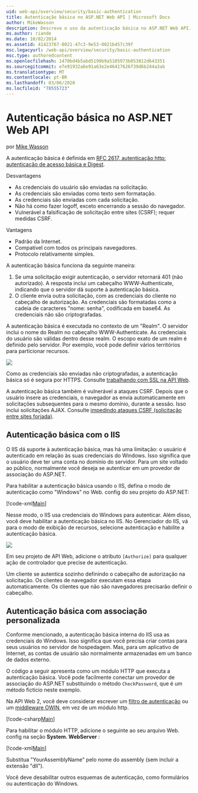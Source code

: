 ```yaml
---
uid: web-api/overview/security/basic-authentication
title: Autenticação básica no ASP.NET Web API | Microsoft Docs
author: MikeWasson
description: Descreve o uso da autenticação básica no ASP.NET Web API.
ms.author: riande
ms.date: 10/02/2014
ms.assetid: 41423767-0021-47c3-9e53-0021b457c39f
msc.legacyurl: /web-api/overview/security/basic-authentication
msc.type: authoredcontent
ms.openlocfilehash: 1470bd4b5abd5199b9a5105973b053812d643351
ms.sourcegitcommit: e7e91932a6e91a63e2e46417626f39d6b244a3ab
ms.translationtype: MT
ms.contentlocale: pt-BR
ms.lasthandoff: 03/06/2020
ms.locfileid: "78555723"
---
```

# <a name="basic-authentication-in-aspnet-web-api"></a>Autenticação básica no ASP.NET Web API

por [Mike Wasson](https://github.com/MikeWasson)

A autenticação básica é definida em [RFC 2617, autenticação http: autenticação de acesso básica e Digest](http://www.ietf.org/rfc/rfc2617.txt).

Desvantagens

- As credenciais do usuário são enviadas na solicitação.
- As credenciais são enviadas como texto sem formatação.
- As credenciais são enviadas com cada solicitação.
- Não há como fazer logoff, exceto encerrando a sessão do navegador.
- Vulnerável a falsificação de solicitação entre sites (CSRF); requer medidas CSRF.

Vantagens

- Padrão da Internet.
- Compatível com todos os principais navegadores.
- Protocolo relativamente simples.

A autenticação básica funciona da seguinte maneira:

1. Se uma solicitação exigir autenticação, o servidor retornará 401 (não autorizado). A resposta inclui um cabeçalho WWW-Authenticate, indicando que o servidor dá suporte à autenticação básica.
2. O cliente envia outra solicitação, com as credenciais do cliente no cabeçalho de autorização. As credenciais são formatadas como a cadeia de caracteres "nome: senha", codificada em base64. As credenciais não são criptografadas.

A autenticação básica é executada no contexto de um "Realm". O servidor inclui o nome do Realm no cabeçalho WWW-Authenticate. As credenciais do usuário são válidas dentro desse realm. O escopo exato de um realm é definido pelo servidor. Por exemplo, você pode definir vários territórios para particionar recursos.

![](basic-authentication/_static/image1.png)

Como as credenciais são enviadas não criptografadas, a autenticação básica só é segura por HTTPS. Consulte [trabalhando com SSL na API Web](working-with-ssl-in-web-api.md).

A autenticação básica também é vulnerável a ataques CSRF. Depois que o usuário insere as credenciais, o navegador as envia automaticamente em solicitações subsequentes para o mesmo domínio, durante a sessão. Isso inclui solicitações AJAX. Consulte [impedindo ataques CSRF (solicitação entre sites forjada)](preventing-cross-site-request-forgery-csrf-attacks.md).

## <a name="basic-authentication-with-iis"></a>Autenticação básica com o IIS

O IIS dá suporte à autenticação básica, mas há uma limitação: o usuário é autenticado em relação às suas credenciais do Windows. Isso significa que o usuário deve ter uma conta no domínio do servidor. Para um site voltado ao público, normalmente você deseja se autenticar em um provedor de associação do ASP.NET.

Para habilitar a autenticação básica usando o IIS, defina o modo de autenticação como "Windows" no Web. config do seu projeto do ASP.NET:

[!code-xml[Main](basic-authentication/samples/sample1.xml)]

Nesse modo, o IIS usa credenciais do Windows para autenticar. Além disso, você deve habilitar a autenticação básica no IIS. No Gerenciador do IIS, vá para o modo de exibição de recursos, selecione autenticação e habilite a autenticação básica.

![](basic-authentication/_static/image2.png)

Em seu projeto de API Web, adicione o atributo `[Authorize]` para qualquer ação de controlador que precise de autenticação.

Um cliente se autentica sozinho definindo o cabeçalho de autorização na solicitação. Os clientes de navegador executam essa etapa automaticamente. Os clientes que não são navegadores precisarão definir o cabeçalho.

## <a name="basic-authentication-with-custom-membership"></a>Autenticação básica com associação personalizada

Conforme mencionado, a autenticação básica interna do IIS usa as credenciais do Windows. Isso significa que você precisa criar contas para seus usuários no servidor de hospedagem. Mas, para um aplicativo de Internet, as contas de usuário são normalmente armazenadas em um banco de dados externo.

O código a seguir apresenta como um módulo HTTP que executa a autenticação básica. Você pode facilmente conectar um provedor de associação do ASP.NET substituindo o método `CheckPassword`, que é um método fictício neste exemplo.

Na API Web 2, você deve considerar escrever um [filtro de autenticação](authentication-filters.md) ou um [middleware OWIN](../../../aspnet/overview/owin-and-katana/index.md), em vez de um módulo http.

[!code-csharp[Main](basic-authentication/samples/sample2.cs)]

Para habilitar o módulo HTTP, adicione o seguinte ao seu arquivo Web. config na seção **System. WebServer** :

[!code-xml[Main](basic-authentication/samples/sample3.xml?highlight=4)]

Substitua "YourAssemblyName" pelo nome do assembly (sem incluir a extensão "dll").

Você deve desabilitar outros esquemas de autenticação, como formulários ou autenticação do Windows.
